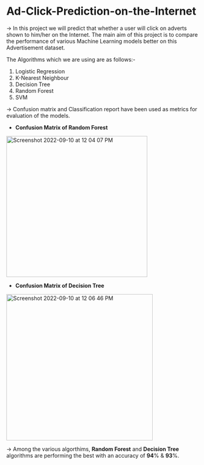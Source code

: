 # Ad-Click-Prediction-on-the-Internet

-> In this project we will predict that whether a user will click on adverts shown to him/her on the Internet. The main aim of this project is to compare the performance of various Machine Learning models better on this Advertisement dataset.

The Algorithms which we are using are as follows:-
1) Logistic Regression
2) K-Nearest Neighbour
3) Decision Tree
4) Random Forest
5) SVM

-> Confusion matrix and Classification report have been used as metrics for evaluation of the models.

- **Confusion Matrix of Random Forest**



<img width="369" alt="Screenshot 2022-09-10 at 12 04 07 PM" src="https://user-images.githubusercontent.com/88283732/189472275-004a240f-1034-4c38-8a44-f4e7b4a39b5e.png">

- **Confusion Matrix of Decision Tree**



<img width="383" alt="Screenshot 2022-09-10 at 12 06 46 PM" src="https://user-images.githubusercontent.com/88283732/189472349-cadd6841-334d-49e3-a9e0-fa85babc0bee.png">



-> Among the various algorthims, **Random Forest** and **Decision Tree** algorithms are performing the best with an accuracy of **94**% & **93**%.
